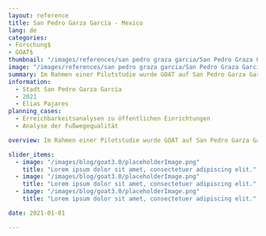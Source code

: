 ```yaml
---
layout: reference
title: San Pedro Garza García - Mexico
lang: de
categories:
- Forschung$
- GOAT$
thumbnail: "/images/references/san pedro graza garcia/San Pedro Graza GarciaThumbnail.webp"
image: "/images/references/san pedro graza garcia/San Pedro Graza GarciaBanner.webp"
summary: Im Rahmen einer Pilotstudie wurde GOAT auf San Pedro Garza García in Mexiko übertragen und trug zum städtischen Fußverkehrs-Masterplan bei.
information:
  - Stadt San Pedro Garza García
  - 2021
  - Elias Pajares
planning_cases:
  - Erreichbarkeitsanalysen zu öffentlichen Einrichtungen
  - Analyse der Fußwegequalität

overview: Im Rahmen einer Pilotstudie wurde GOAT auf San Pedro Garza García in Mexiko übertragen. Hierbei wurden innovative Datenfusionsstrategien entwickelt, die einen Einsatz von GOAT selbst in Regionen mit geringer OSM-Datenverfügbarkeit ermöglichen. GOAT wurde u.a. für Erreichbarkeitsanalysen zu Kindergärten, Schulen und weiteren öffentlichen Einrichtungen eingesetzt und trug zum städtischen Fußverkehrs-Masterplan bei.

slider_items:
  - image: "/images/blog/goat3.0/placeholderImage.png"
    title: "Lorem ipsum dolor sit amet, consectetuer adipiscing elit."
  - image: "/images/blog/goat3.0/placeholderImage.png"
    title: "Lorem ipsum dolor sit amet, consectetuer adipiscing elit."
  - image: "/images/blog/goat3.0/placeholderImage.png"
    title: "Lorem ipsum dolor sit amet, consectetuer adipiscing elit."

date: 2021-01-01

---
```


